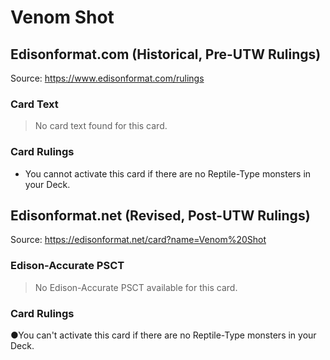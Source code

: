 # Venom Shot

## Edisonformat.com (Historical, Pre-UTW Rulings)

Source: https://www.edisonformat.com/rulings

### Card Text

> No card text found for this card.

### Card Rulings

*   You cannot activate this card if there are no Reptile-Type monsters in your Deck.

## Edisonformat.net (Revised, Post-UTW Rulings)

Source: https://edisonformat.net/card?name=Venom%20Shot

### Edison-Accurate PSCT

> No Edison-Accurate PSCT available for this card.

### Card Rulings

●You can't activate this card if there are no Reptile-Type monsters in your Deck.
            